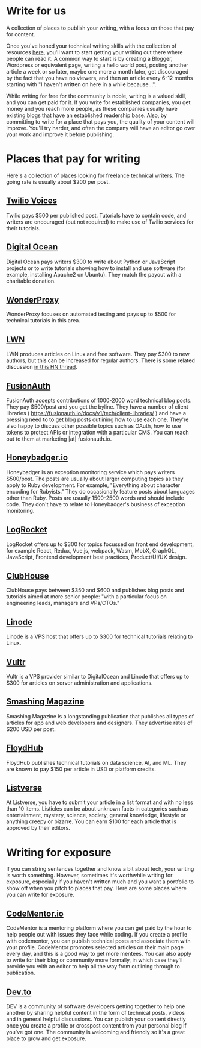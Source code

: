 # Write for us

A collection of places to publish your writing, with a focus on those that pay for content.

Once you've honed your technical writing skills with the collection of resources [here](./resources.md), you'll want to start getting your writing out there where people can read it. A common way to start is by creating a Blogger, Wordpress or equivalent page, writing a hello world post, posting another article a week or so later, maybe one more a month later, get discouraged by the fact that you have no viewers, and then an article every 6-12 months starting with "I haven't written on here in a while because...".

While writing for free for the community is noble, writing is a valued skill, and you can get paid for it. If you write for established companies, you get money and you reach more people, as these companies usually have existing blogs that have an established readership base. Also, by committing to write for a place that pays you, the quality of your content will improve. You'll try harder, and often the company will have an editor go over your work and improve it before publishing.

# Places that pay for writing
Here's a collection of places looking for freelance technical writers. The going rate is usually about $200 per post.

## [Twilio Voices](https://go.twilio.com/twilio-voices/)
Twilio pays $500 per published post. Tutorials have to contain code, and writers are encouraged (but not required) to make use of Twilio services for their tutorials.

## [Digital Ocean](https://www.digitalocean.com/community/get-paid-to-write)
Digital Ocean pays writers $300 to write about Python or JavaScript projects or to write tutorials showing how to install and use software (for example, installing Apache2 on Ubuntu). They match the payout with a charitable donation. 

## [WonderProxy](https://wonderproxy.com/blog/looking-for-authors/)
WonderProxy focuses on automated testing and pays up to $500 for technical tutorials in this area.

## [LWN](https://lwn.net/op/AuthorGuide.lwn)
LWN produces articles on Linux and free software. They pay $300 to new authors, but this can be increased for regular authors. There is some related discussion [in this HN thread](https://news.ycombinator.com/item?id=23920240).

## [FusionAuth](https://fusionauth.io/blog/)
FusionAuth accepts contributions of 1000-2000 word technical blog posts. They pay $500/post and you get the byline.
They have a number of client libraries ( https://fusionauth.io/docs/v1/tech/client-libraries/ ) and have a pressing need to to get blog posts outlining how to use each one. They're also happy to discuss other possible topics such as OAuth, how to use tokens to protect APIs or integration with a particular CMS. You can reach out to them at marketing |at| fusionauth.io.

## [Honeybadger.io](https://www.honeybadger.io/blog/write-for-us/)
Honeybadger is an exception monitoring service which pays writers $500/post. The posts are usually about larger computing topics as they apply to Ruby development. For example, "Everything about character encoding for Rubyists." They do occasionally feature posts about languages other than Ruby. Posts are usually 1500-2500 words and should include code. They don't have to relate to Honeybadger's business of exception monitoring.

## [LogRocket](https://blog.logrocket.com/become-a-logrocket-guest-author-7d970eb673f9/)
LogRocket offers up to $300 for topics focussed on front end development, for example React, Redux, Vue.js, webpack, Wasm, MobX, GraphQL, JavaScript, Frontend development best practices, Product/UI/UX design.

## [ClubHouse](https://clubhouse.io/clubhouse-write-earn-give-program/)
ClubHouse pays between $350 and $600 and publishes blog posts and tutorials aimed at more senior people: "with a particular focus on engineering leads, managers and VPs/CTOs."

## [Linode](https://www.linode.com/docs/contribute/)
Linode is a VPS host that offers up to $300 for technical tutorials relating to Linux.

## [Vultr](https://www.vultr.com/docs/vultr-docs-program-guidelines)
Vultr is a VPS provider similar to DigitalOcean and Linode that offers up to $300 for articles on server administration and applications.

## [Smashing Magazine](https://www.smashingmagazine.com/write-for-us/)
Smashing Magazine is a longstanding publication that publishes all types of articles for app and web developers and designers. They advertise rates of $200 USD per post.

## [FloydHub](https://blog.floydhub.com/write-for-floydhub/)
FloydHub publishes technical tutorials on data science, AI, and ML. They are known to pay $150 per article in USD or platform credits.

## [Listverse](https://listverse.com/submit-a-list/)
At Listverse, you have to submit your article in a list format and with no less than 10 items. Listicles can be about unknown facts in categories such as 
entertainment, mystery, science, society, general knowledge, lifestyle or anything creepy or bizarre.  You can earn $100 for each article that is approved by their 
editors.

# Writing for exposure

If you can string sentences together and know a bit about tech, your writing is worth something. However, sometimes it's worthwhile writing for exposure, especially if you haven't written much and you want a portfolio to show off when you pitch to places that pay. Here are some places where you can write for exposure.

## [CodeMentor.io](https://www.codementor.io/)
CodeMentor is a mentoring platform where you can get paid by the hour to help people out with issues they face while coding. If you create a profile with codementor, you can publish technical posts and associate them with your profile. CodeMentor promotes selected articles on their main page every day, and this is a good way to get more mentees. You can also apply to write for their blog or community more formally, in which case they'll provide you with an editor to help all the way from outlining through to publication.

## [Dev.to](https://www.dev.to/)
DEV is a community of software developers getting together to help one another by sharing helpful content in the form of technical posts, videos and in general helpful discussions. You can publish your content directly once you create a profile or crosspost content from your personal blog if you've got one. The community is welcoming and friendly so it's a great place to grow and get exposure.

